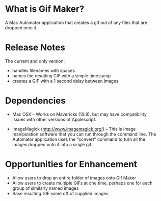 What is Gif Maker?
=================

A Mac Automator application that creates a gif out of any files that are dropped onto it.


Release Notes
=================

The current and only version:
- handles filenames with spaces
- names the resulting GIF with a simple timestamp
- creates a GIF with a 1 second delay between images


Dependencies
=================

- Mac OSX – Works on Mavericks (10.9), but may have compatibility issues with other versions of Applescript.

- ImageMagick (http://www.imagemagick.org/) – This is image manipulation software that you can run through the command line. The Automator application uses the "convert" command to turn all the images dropped onto it into a single gif.


Opportunities for Enhancement
=================

- Allow users to drop an entire folder of images onto Gif Maker
- Allow users to create multiple GIFs at one time, perhaps one for each group of similarly named images
- Base resulting GIF name off of supplied images
